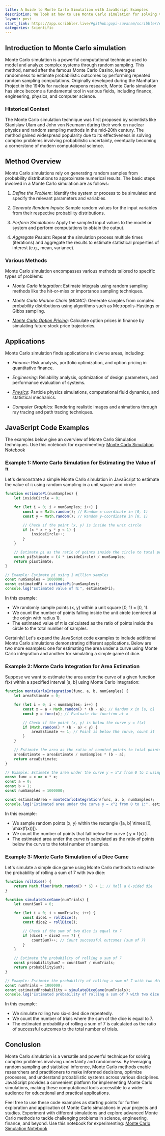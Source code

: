 ```yaml
---
title: A Guide to Monte Carlo Simulation with JavaScript Examples
description: We look at how to use Monte Carlo simulation for solving various scientific and computation problems in JavaScript.
layout: post
start_link: https://app.scribbler.live/#github:gopi-suvanam/scribbler/examples/Monte-Carlo-Simulation.jsnb
categories: Scientific
---
```


## Introduction to Monte Carlo simulation

Monte Carlo simulation is a powerful computational technique used to model and analyze complex systems through random sampling. This method, named after the famous Monte Carlo Casino, leverages randomness to estimate probabilistic outcomes by performing repeated random sampling computations. Originally developed during the Manhattan Project in the 1940s for nuclear weapons research, Monte Carlo simulation has since become a fundamental tool in various fields, including finance, engineering, physics, and computer science.

### Historical Context

The Monte Carlo simulation technique was first proposed by scientists like Stanislaw Ulam and John von Neumann during their work on nuclear physics and random sampling methods in the mid-20th century. The method gained widespread popularity due to its effectiveness in solving complex problems involving probabilistic uncertainty, eventually becoming a cornerstone of modern computational science.

## Method Overview

Monte Carlo simulations rely on generating random samples from probability distributions to approximate numerical results. The basic steps involved in a Monte Carlo simulation are as follows:

1. *Define the Problem*: Identify the system or process to be simulated and specify the relevant parameters and variables.

2. *Generate Random Inputs*: Sample random values for the input variables from their respective probability distributions.

3. *Perform Simulations*: Apply the sampled input values to the model or system and perform computations to obtain the output.

4. *Aggregate Results*: Repeat the simulation process multiple times (iterations) and aggregate the results to estimate statistical properties of interest (e.g., mean, variance).

### Various Methods

Monte Carlo simulation encompasses various methods tailored to specific types of problems:

- *Monte Carlo Integration*: Estimate integrals using random sampling methods like the hit-or-miss or importance sampling techniques.
  
- *Monte Carlo Markov Chain (MCMC)*: Generate samples from complex probability distributions using algorithms such as Metropolis-Hastings or Gibbs sampling.

- [*Monte Carlo Option Pricing*](https://scribbler.live/2023/05/04/Monte-Carlo-Simulation-for-Option-Pricing.html): Calculate option prices in finance by simulating future stock price trajectories.

## Applications

Monte Carlo simulation finds applications in diverse areas, including:

- *Finance*: Risk analysis, portfolio optimization, and option pricing in quantitative finance.

- *Engineering*: Reliability analysis, optimization of design parameters, and performance evaluation of systems.

- [*Physics*](https://scribbler.live/2023/04/25/Scientific-Simulation-in-JavaScript.html): Particle physics simulations, computational fluid dynamics, and statistical mechanics.

- *Computer Graphics*: Rendering realistic images and animations through ray tracing and path tracing techniques.

## JavaScript Code Examples

The examples below give an overview of Monte Carlo Simulation techniques. Use this notebook for experimenting: [Monte Carlo Simulation Notebook](https://app.scribbler.live/#github:gopi-suvanam/scribbler/examples/Monte-Carlo-Simulation.jsnb)

### Example 1: Monte Carlo Simulation for Estimating the Value of π

Let's demonstrate a simple Monte Carlo simulation in JavaScript to estimate the value of π using random sampling in a unit square and circle:

```javascript
function estimatePi(numSamples) {
    let insideCircle = 0;

    for (let i = 0; i < numSamples; i++) {
        const x = Math.random(); // Random x-coordinate in [0, 1)
        const y = Math.random(); // Random y-coordinate in [0, 1)

        // Check if the point (x, y) is inside the unit circle
        if (x * x + y * y < 1) {
            insideCircle++;
        }
    }

    // Estimate pi as the ratio of points inside the circle to total points
    const piEstimate = (4 * insideCircle) / numSamples;
    return piEstimate;
}

// Example: Estimate pi using 1 million samples
const numSamples = 1000000;
const estimatedPi = estimatePi(numSamples);
console.log("Estimated value of π:", estimatedPi);
```

In this example:
- We randomly sample points (x, y) within a unit square [0, 1) × [0, 1).
- We count the number of points falling inside the unit circle (centered at the origin with radius 1).
- The estimated value of π is calculated as the ratio of points inside the circle to the total number of samples.

Certainly! Let's expand the JavaScript code examples to include additional Monte Carlo simulations demonstrating different applications. Below are two more examples: one for estimating the area under a curve using Monte Carlo integration and another for simulating a simple game of dice.

### Example 2: Monte Carlo Integration for Area Estimation

Suppose we want to estimate the area under the curve of a given function f(x) within a specified interval [a, b] using Monte Carlo integration:

```javascript
function monteCarloIntegration(func, a, b, numSamples) {
    let areaEstimate = 0;

    for (let i = 0; i < numSamples; i++) {
        const x = a + Math.random() * (b - a); // Random x in [a, b]
        const y = func(x); // Evaluate the function at x

        // Check if the point (x, y) is below the curve y = f(x)
        if (Math.random() * (b - a) < y) {
            areaEstimate += 1; // Point is below the curve, count it
        }
    }

    // Estimate the area as the ratio of counted points to total points
    areaEstimate = areaEstimate / numSamples * (b - a);
    return areaEstimate;
}

// Example: Estimate the area under the curve y = x^2 from 0 to 1 using 1 million samples
const func = x => x * x;
const a = 0;
const b = 1;
const numSamples = 1000000;

const estimatedArea = monteCarloIntegration(func, a, b, numSamples);
console.log("Estimated area under the curve y = x^2 from 0 to 1:", estimatedArea);
```

In this example:
- We sample random points (x, y) within the rectangle \([a, b] \times [0, \max(f(x))]\).
- We count the number of points that fall below the curve \( y = f(x) \).
- The estimated area under the curve is calculated as the ratio of points below the curve to the total number of samples.

### Example 3: Monte Carlo Simulation of a Dice Game

Let's simulate a simple dice game using Monte Carlo methods to estimate the probability of rolling a sum of 7 with two dice:

```javascript
function rollDice() {
    return Math.floor(Math.random() * 6) + 1; // Roll a 6-sided die
}

function simulateDiceGame(numTrials) {
    let countSum7 = 0;

    for (let i = 0; i < numTrials; i++) {
        const dice1 = rollDice();
        const dice2 = rollDice();

        // Check if the sum of two dice is equal to 7
        if (dice1 + dice2 === 7) {
            countSum7++; // Count successful outcomes (sum of 7)
        }
    }

    // Estimate the probability of rolling a sum of 7
    const probabilitySum7 = countSum7 / numTrials;
    return probabilitySum7;
}

// Example: Estimate the probability of rolling a sum of 7 with two dice using 1 million trials
const numTrials = 1000000;
const estimatedProbability = simulateDiceGame(numTrials);
console.log("Estimated probability of rolling a sum of 7 with two dice:", estimatedProbability);
```

In this example:
- We simulate rolling two six-sided dice repeatedly.
- We count the number of trials where the sum of the dice is equal to 7.
- The estimated probability of rolling a sum of 7 is calculated as the ratio of successful outcomes to the total number of trials.

## Conclusion

Monte Carlo simulation is a versatile and powerful technique for solving complex problems involving uncertainty and randomness. By leveraging random sampling and statistical inference, Monte Carlo methods enable researchers and practitioners to make informed decisions, optimize processes, and understand probabilistic systems across various disciplines. JavaScript provides a convenient platform for implementing Monte Carlo simulations, making these computational tools accessible to a wider audience for educational and practical applications.

Feel free to use these code examples as starting points for further exploration and application of Monte Carlo simulations in your projects and studies. Experiment with different simulations and explore advanced Monte Carlo methods to tackle challenging problems in science, engineering, finance, and beyond. Use this notebook for experimenting: [Monte Carlo Simulation Notebook](https://app.scribbler.live/#github:gopi-suvanam/scribbler/examples/Monte-Carlo-Simulation.jsnb)
